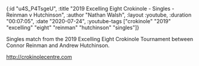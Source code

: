{:id "u4S_P4TsgeU",
 :title
 "2019 Excelling Eight Crokinole - Singles - Reinman v Hutchinson",
 :author "Nathan Walsh",
 :layout :youtube,
 :duration "00:07:05",
 :date "2020-07-24",
 :youtube-tags
 ["crokinole"
  "2019"
  "excelling"
  "eight"
  "reinman"
  "hutchinson"
  "singles"]}


Singles match from the 2019 Excelling Eight Crokinole Tournament between Connor Reinman and Andrew Hutchinson.

http://crokinolecentre.com
